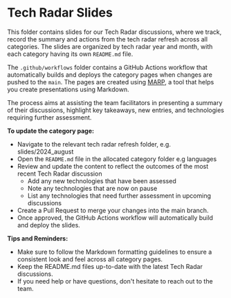 # Tech Radar Slides

This folder contains slides for our Tech Radar discussions, where we track, record the summary and actions from the tech radar refresh across all categories. The slides are organized by tech radar year and month, with each category having its own `README.md` file.


The `.github/workflows` folder contains a GitHub Actions workflow that automatically builds and deploys the category pages when changes are pushed to the `main`. The pages are created using [MARP](https://marp.app/), a tool that helps you create presentations using Markdown.

The process aims at assisting the team facilitators in presenting a summary of their discussions, highlight key takeaways, new entries, and technologies requiring further assessment.

**To update the category page:**

- Navigate to the relevant tech radar refresh folder, e.g. slides/2024_august
- Open the `README.md` file in the allocated category folder e.g languages
- Review and update the content to reflect the outcomes of the most recent Tech Radar discussion
    - Add any new technologies that have been assessed
    - Note any technologies that are now on pause
    - List any technologies that need further assessment in upcoming discussions
- Create a Pull Request to merge your changes into the main branch.
- Once approved, the GitHub Actions workflow will automatically build and deploy the slides.

**Tips and Reminders:**
* Make sure to follow the Markdown formatting guidelines to ensure a consistent look and feel across all category pages.
* Keep the README.md files up-to-date with the latest Tech Radar discussions.
* If you need help or have questions, don't hesitate to reach out to the team.
